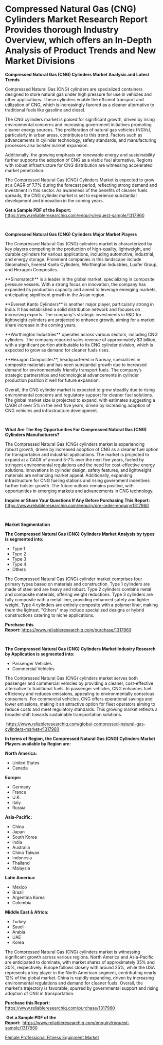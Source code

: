 <p><h1>Compressed Natural Gas (CNG) Cylinders Market Research Report Provides thorough Industry Overview, which offers an In-Depth Analysis of Product Trends and New Market Divisions</h1></p><p><strong>Compressed Natural Gas (CNG) Cylinders Market Analysis and Latest Trends</strong></p>
<p><p>Compressed Natural Gas (CNG) cylinders are specialized containers designed to store natural gas under high pressure for use in vehicles and other applications. These cylinders enable the efficient transport and utilization of CNG, which is increasingly favored as a cleaner alternative to traditional fuels like gasoline and diesel. </p><p>The CNG cylinders market is poised for significant growth, driven by rising environmental concerns and increasing government initiatives promoting cleaner energy sources. The proliferation of natural gas vehicles (NGVs), particularly in urban areas, contributes to this trend. Factors such as advancements in cylinder technology, safety standards, and manufacturing processes also bolster market expansion. </p><p>Additionally, the growing emphasis on renewable energy and sustainability further supports the adoption of CNG as a viable fuel alternative. Regions with robust infrastructure for CNG distribution are witnessing accelerated market penetration. </p><p>The Compressed Natural Gas (CNG) Cylinders Market is expected to grow at a CAGR of 7.7% during the forecast period, reflecting strong demand and investment in this sector. As awareness of the benefits of cleaner fuels spreads, the CNG cylinder market is set to experience substantial development and innovation in the coming years.</p></p>
<p><strong>Get a Sample PDF of the Report:&nbsp;</strong> <a href="https://www.reliableresearchiq.com/enquiry/request-sample/1317960?utm_campaign=2042&utm_medium=2&utm_source=Github&utm_content=ia&utm_term=02032025&utm_id=compressed-natural-gas-cng-cylinders">https://www.reliableresearchiq.com/enquiry/request-sample/1317960</a></p>
<p>&nbsp;</p>
<p><strong>Compressed Natural Gas (CNG) Cylinders Major Market Players</strong></p>
<p><p>The Compressed Natural Gas (CNG) cylinders market is characterized by key players competing in the production of high-quality, lightweight, and durable cylinders for various applications, including automotive, industrial, and energy storage. Prominent companies in this landscape include Sinomatech, Everest Kanto Cylinders, Worthington Industries, Luxfer Group, and Hexagon Composites.</p><p>**Sinomatech** is a leader in the global market, specializing in composite pressure vessels. With a strong focus on innovation, the company has expanded its production capacity and aimed to leverage emerging markets, anticipating significant growth in the Asian region.</p><p>**Everest Kanto Cylinders** is another major player, particularly strong in India. It has established a solid distribution network and focuses on increasing exports. The company's strategic investments in R&D for lightweight cylinders are projected to enhance growth, aiming for a market share increase in the coming years.</p><p>**Worthington Industries** operates across various sectors, including CNG cylinders. The company reported sales revenue of approximately $3 billion, with a significant portion attributable to its CNG cylinder division, which is expected to grow as demand for cleaner fuels rises.</p><p>**Hexagon Composites**, headquartered in Norway, specializes in composite materials and has seen substantial growth due to increased demand for environmentally friendly transport fuels. The company’s strategic partnerships and technological advancements in cylinder production position it well for future expansion.</p><p>Overall, the CNG cylinder market is expected to grow steadily due to rising environmental concerns and regulatory support for cleaner fuel solutions. The global market size is projected to expand, with estimates suggesting a CAGR of over 5% in the next five years, driven by increasing adoption of CNG vehicles and infrastructure development.</p></p>
<p>&nbsp;</p>
<p><strong>What Are The Key Opportunities For Compressed Natural Gas (CNG) Cylinders Manufacturers?</strong></p>
<p><p>The Compressed Natural Gas (CNG) cylinders market is experiencing robust growth, driven by increased adoption of CNG as a cleaner fuel option for transportation and industrial applications. The market is projected to expand at a CAGR of around 5-7% over the next five years, fueled by stringent environmental regulations and the need for cost-effective energy solutions. Innovations in cylinder design, safety features, and lightweight materials are enhancing market appeal. Additionally, expanding infrastructure for CNG fueling stations and rising government incentives further bolster growth. The future outlook remains positive, with opportunities in emerging markets and advancements in CNG technology.</p></p>
<p><strong>Inquire or Share Your Questions If Any Before Purchasing This Report:</strong> <a href="https://www.reliableresearchiq.com/enquiry/pre-order-enquiry/1317960?utm_campaign=2042&utm_medium=2&utm_source=Github&utm_content=ia&utm_term=02032025&utm_id=compressed-natural-gas-cng-cylinders">https://www.reliableresearchiq.com/enquiry/pre-order-enquiry/1317960</a></p>
<p>&nbsp;</p>
<p><strong>Market Segmentation</strong></p>
<p><strong>The Compressed Natural Gas (CNG) Cylinders Market Analysis by types is segmented into:</strong></p>
<p><ul><li>Type 1</li><li>Type 2</li><li>Type 3</li><li>Type 4</li><li>Others</li></ul></p>
<p><p>The Compressed Natural Gas (CNG) cylinder market comprises four primary types based on materials and construction. Type 1 cylinders are made of steel and are heavy and robust. Type 2 cylinders combine metal and composite materials, offering weight reductions. Type 3 cylinders are fully composite with a metal liner, providing enhanced safety and lighter weight. Type 4 cylinders are entirely composite with a polymer liner, making them the lightest. "Others" may include specialized designs or hybrid constructions catering to niche applications.</p></p>
<p><strong>Purchase this Report:&nbsp;</strong><a href="https://www.reliableresearchiq.com/purchase/1317960?utm_campaign=2042&utm_medium=2&utm_source=Github&utm_content=ia&utm_term=02032025&utm_id=compressed-natural-gas-cng-cylinders">https://www.reliableresearchiq.com/purchase/1317960</a></p>
<p>&nbsp;</p>
<p><strong>The Compressed Natural Gas (CNG) Cylinders Market Industry Research by Application is segmented into:</strong></p>
<p><ul><li>Passenger Vehicles</li><li>Commercial Vehicles</li></ul></p>
<p><p>The Compressed Natural Gas (CNG) cylinders market serves both passenger and commercial vehicles by providing a cleaner, cost-effective alternative to traditional fuels. In passenger vehicles, CNG enhances fuel efficiency and reduces emissions, appealing to environmentally conscious consumers. For commercial vehicles, CNG offers operational savings and lower emissions, making it an attractive option for fleet operators aiming to reduce costs and meet regulatory standards. This growing market reflects a broader shift towards sustainable transportation solutions.</p></p>
<p><a href="https://www.reliableresearchiq.com/global-compressed-natural-gas-cylinders-market-r1317960?utm_campaign=2042&utm_medium=2&utm_source=Github&utm_content=ia&utm_term=02032025&utm_id=compressed-natural-gas-cng-cylinders">&nbsp;https://www.reliableresearchiq.com/global-compressed-natural-gas-cylinders-market-r1317960</a></p>
<p><strong>In terms of Region, the Compressed Natural Gas (CNG) Cylinders Market Players available by Region are:</strong></p>
<p>
    <p> <strong> North America: </strong>
        <ul>
            <li>United States</li>
            <li>Canada</li>
        </ul>
        </p> 
    <p> <strong> Europe: </strong>
        <ul>
            <li>Germany</li>
            <li>France</li>
            <li>U.K.</li>
            <li>Italy</li>
            <li>Russia</li>
        </ul>
        </p> 
    <p> <strong> Asia-Pacific: </strong>
        <ul>
            <li>China</li>
            <li>Japan</li>
            <li>South Korea</li>
            <li>India</li>
            <li>Australia</li>
            <li>China Taiwan</li>
            <li>Indonesia</li>
            <li>Thailand</li>
            <li>Malaysia</li>
        </ul>
        </p> 
    <p> <strong> Latin America: </strong>
        <ul>
            <li>Mexico</li>
            <li>Brazil</li>
            <li>Argentina Korea</li>
            <li>Colombia</li>
        </ul>
        </p> 
    <p> <strong> Middle East & Africa: </strong>
        <ul>
            <li>Turkey</li>
            <li>Saudi</li>
            <li>Arabia</li>
            <li>UAE</li>
            <li>Korea</li>
        </ul>
    </p>
    </p>
<p><p>The Compressed Natural Gas (CNG) cylinders market is witnessing significant growth across various regions. North America and Asia-Pacific are anticipated to dominate, with market shares of approximately 35% and 30%, respectively. Europe follows closely with around 25%, while the USA represents a key player in the North American segment, contributing nearly 12% of the global market. China is rapidly expanding, driven by increasing environmental regulations and demand for cleaner fuels. Overall, the market's trajectory is favorable, spurred by governmental support and rising adoption of CNG in transportation.</p></p>
<p><strong>Purchase this Report: </strong><a href="https://www.reliableresearchiq.com/purchase/1317960?utm_campaign=2042&utm_medium=2&utm_source=Github&utm_content=ia&utm_term=02032025&utm_id=compressed-natural-gas-cng-cylinders">https://www.reliableresearchiq.com/purchase/1317960</a></p>
<p>&nbsp;<strong>Get a Sample PDF of the Report:&nbsp;&nbsp;</strong><a href="https://www.reliableresearchiq.com/enquiry/request-sample/1317960?utm_campaign=2042&utm_medium=2&utm_source=Github&utm_content=ia&utm_term=02032025&utm_id=compressed-natural-gas-cng-cylinders">https://www.reliableresearchiq.com/enquiry/request-sample/1317960</a></p>
<p><strong></strong></p>
<p><p><a href="https://github.com/OlenFleming68/Market-Research-Report-List-1/blob/main/female-professional-fitness-equipment-market.md?utm_campaign=2042&utm_medium=2&utm_source=Github&utm_content=ia&utm_term=02032025&utm_id=compressed-natural-gas-cng-cylinders">Female Professional Fitness Equipment Market</a></p></p>